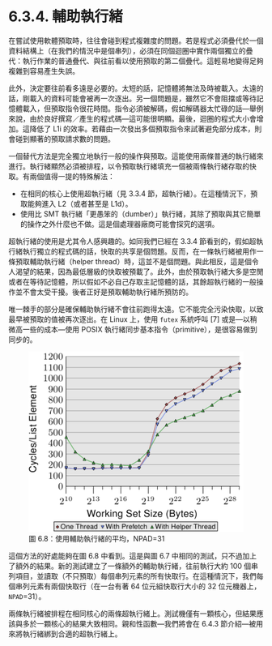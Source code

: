 # 6.3.4. 輔助執行緒

在嘗試使用軟體預取時，往往會碰到程式複雜度的問題。若是程式必須疊代於一個資料結構上（在我們的情況中是個串列），必須在同個迴圈中實作兩個獨立的疊代：執行作業的普通疊代、與往前看以使用預取的第二個疊代。這輕易地變得足夠複雜到容易產生失誤。

此外，決定要往前看多遠是必要的。太短的話，記憶體將無法及時被載入。太遠的話，剛載入的資料可能會被再一次逐出。另一個問題是，雖然它不會阻擋或等待記憶體載入，但預取指令很花時間。指令必須被解碼，假如解碼器太忙碌的話––舉例來說，由於良好撰寫／產生的程式碼––這可能很明顯。最後，迴圈的程式大小會增加。這降低了 L1i 的效率。若藉由一次發出多個預取指令來試著避免部分成本，則會碰到顯著的預取請求數的問題。

一個替代方法是完全獨立地執行一般的操作與預取。這能使用兩條普通的執行緒來進行。執行緒顯然必須被排程，以令預取執行緒填充一個被兩條執行緒存取的快取。有兩個值得一提的特殊解法：

* 在相同的核心上使用超執行緒（見 3.3.4 節，超執行緒）。在這種情況下，預取能夠進入 L2（或者甚至是 L1d）。
* 使用比 SMT 執行緒「更愚笨的（dumber）」執行緒，其除了預取與其它簡單的操作之外什麼也不做。這是個處理器廠商可能會探究的選項。

超執行緒的使用是尤其令人感興趣的。如同我們已經在 3.3.4 節看到的，假如超執行緒執行獨立的程式碼的話，快取的共享是個問題。反而，在一條執行緒被用作一條預取輔助執行緒（helper thread）時，這並不是個問題。與此相反，這是個令人渴望的結果，因為最低層級的快取被預載了。此外，由於預取執行緒大多是空閒或者在等待記憶體，所以假如不必自己存取主記憶體的話，其餘超執行緒的一般操作並不會太受干擾。後者正好是預取輔助執行緒所預防的。

唯一棘手的部分是確保輔助執行緒不會往前跑得太遠。它不能完全污染快取，以致最早被預取的值被再次逐出。在 Linux 上，使用 `futex` 系統呼叫 [7] 或是––以稍微高一些的成本––使用 POSIX 執行緒同步基本指令（primitive），是很容易做到同步的。

<figure>
  <img src="../../assets/figure-6.8.png" alt="圖 6.8：使用輔助執行緒的平均，NPAD=31">
  <figcaption>圖 6.8：使用輔助執行緒的平均，NPAD=31</figcaption>
</figure>

這個方法的好處能夠在圖 6.8 中看到。這是與圖 6.7 中相同的測試，只不過加上了額外的結果。新的測試建立了一條額外的輔助執行緒，往前執行大約 100 個串列項目，並讀取（不只預取）每個串列元素的所有快取行。在這種情況下，我們每個串列元素有兩個快取行（在一台有著 64 位元組快取行大小的 32 位元機器上，`NPAD`=31）。

兩條執行緒被排程在相同核心的兩條超執行緒上。測試機僅有一顆核心，但結果應該與多於一顆核心的結果大致相同。親和性函數––我們將會在 6.4.3 節介紹––被用來將執行緒綁到合適的超執行緒上。

